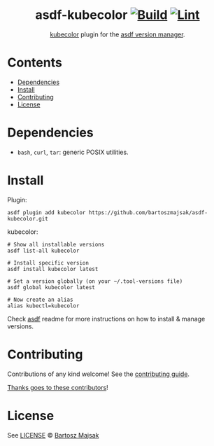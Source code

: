 <div align="center">

# asdf-kubecolor [![Build](https://github.com/bartoszmajsak/asdf-kubecolor/actions/workflows/build.yml/badge.svg)](https://github.com/bartoszmajsak/asdf-kubecolor/actions/workflows/build.yml) [![Lint](https://github.com/bartoszmajsak/asdf-kubecolor/actions/workflows/lint.yml/badge.svg)](https://github.com/bartoszmajsak/asdf-kubecolor/actions/workflows/lint.yml)


[kubecolor](https://github.com/hidetatz/kubecolor) plugin for the [asdf version manager](https://asdf-vm.com).

</div>

# Contents

- [Dependencies](#dependencies)
- [Install](#install)
- [Contributing](#contributing)
- [License](#license)

# Dependencies

- `bash`, `curl`, `tar`: generic POSIX utilities.

# Install

Plugin:

```shell
asdf plugin add kubecolor https://github.com/bartoszmajsak/asdf-kubecolor.git
```

kubecolor:

```shell
# Show all installable versions
asdf list-all kubecolor

# Install specific version
asdf install kubecolor latest

# Set a version globally (on your ~/.tool-versions file)
asdf global kubecolor latest

# Now create an alias
alias kubectl=kubecolor
```

Check [asdf](https://github.com/asdf-vm/asdf) readme for more instructions on how to
install & manage versions.

# Contributing

Contributions of any kind welcome! See the [contributing guide](contributing.md).

[Thanks goes to these contributors](https://github.com/bartoszmajsak/asdf-kubecolor/graphs/contributors)!

# License

See [LICENSE](LICENSE) © [Bartosz Majsak](https://github.com/bartoszmajsak/)
